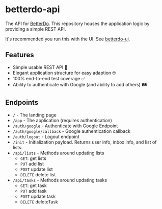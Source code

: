 # betterdo-api

The API for [BetterDo](https://branclon.com/betterdo). This repository houses the application logic by providing a simple REST API.

It's recommended you run this with the UI. See [betterdo-ui](https://github.com/brandon-pereira/betterdo-ui/).

## Features

- Simple usable REST API 🤖
- Elegant application structure for easy adaption 🤓
- 100% end-to-end test coverage ✅
- Ability to authenticate with Google (and ability to add others) 🛤

## Endpoints

- `/` - The landing page
- `/app` - The application (requires authentication)
- `/auth/google` - Authenticate with Google Endpoint
- `/auth/google/callback` - Google authentication callback
- `/auth/logout` - Logout endpoint
- `/init` - Initialization payload. Returns user info, inbox info, and list of lists.
- `/api/lists` - Methods around updating lists
  - `GET`: get lists
  - `PUT` add list
  - `POST` update list
  - `DELETE` delete list
- `/api/tasks` - Methods around updating tasks
  - `GET`: get task
  - `PUT` add task
  - `POST` update task
  - `DELETE` deleteTask
